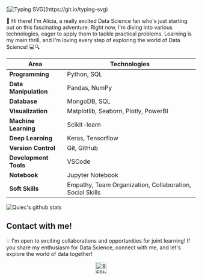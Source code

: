  [![Typing SVG](https://readme-typing-svg.herokuapp.com?color=%2336BCF7&center=true&vCenter=true&width=600&lines=Hi+there+👋,+I+am+Alicia+Tercero;+Welcome+to+My+Profile!)](https://git.io/typing-svg)

🚀 Hi there! I'm Alicia, a really excited Data Science fan who's just starting out on this fascinating adventure. Right now, I'm diving into various technologies, eager to apply them to tackle practical problems. Learning is my main thrill, and I'm loving every step of exploring the world of Data Science! 💻🔍


| **Area**              | **Technologies**                                      |
|-----------------------|--------------------------------------------------------|
| **Programming**       | Python, SQL                                           |
| **Data Manipulation** | Pandas, NumPy                                         |
| **Database**          | MongoDB, SQL                                          |
| **Visualization**     | Matplotlib, Seaborn, Plotly, PowerBI                          |
| **Machine Learning**   | Scikit-learn                                         |
| **Deep Learning**   | Keras, Tensorflow                                        |
| **Version Control**   | Git, GitHub                                          |
| **Development Tools** | VSCode                                               |
| **Notebook**          | Jupyter Notebook                                     |
| **Soft Skills**       | Empathy, Team Organization, Collaboration, Social Skills |


 ![Quiec's github stats](https://github-readme-stats.vercel.app/api/top-langs/?username=alitermat&theme=radical&layout=compact)

## Contact with me!

💡 I'm open to exciting collaborations and opportunities for joint learning! If you share my enthusiasm for Data Science, connect with me, and let's explore the world of data together!


<p align="center">
<a href="https://linkedin.com/in/aliiitm" target="blank"><img align="center" src="https://raw.githubusercontent.com/BEPb/BEPb/master/assets/linkedin.svg" alt="BEPb" height="30" width="30" /></a>
</p>
<!---
alitermat/alitermat is a ✨ special ✨ repository because its `README.md` (this file) appears on your GitHub profile.
You can click the Preview link to take a look at your changes.
--->

